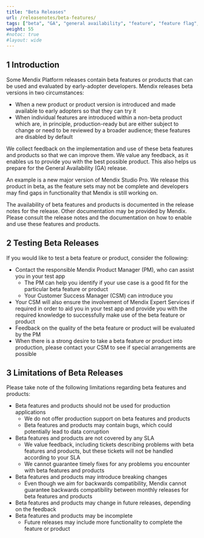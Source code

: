```yaml
---
title: "Beta Releases"
url: /releasenotes/beta-features/
tags: ["beta", "GA", "general availability", "feature", "feature flag", "product"]
weight: 55
#notoc: true
#layout: wide
---
```


## 1 Introduction

Some Mendix Platform releases contain beta features or products that can be used and evaluated by early-adopter developers. Mendix releases beta versions in two circumstances:

* When a new product or product version is introduced and made available to early adopters so that they can try it
* When individual features are introduced within a non-beta product which are, in principle, production-ready but are either subject to change or need to be reviewed by a broader audience; these features are disabled by default

We collect feedback on the implementation and use of these beta features and products so that we can improve them. We value any feedback, as it enables us to provide you with the best possible product. This also helps us prepare for the General Availability (GA) release.

An example is a new major version of Mendix Studio Pro. We release this product in beta, as the feature sets may not be complete and developers may find gaps in functionality that Mendix is still working on.

The availability of beta features and products is documented in the release notes for the release. Other documentation may be provided by Mendix. Please consult the release notes and the documentation on how to enable and use these features and products.

## 2 Testing Beta Releases

If you would like to test a beta feature or product, consider the following:

* Contact the responsible Mendix Product Manager (PM), who can assist you in your test app
    * The PM can help you identify if your use case is a good fit for the particular beta feature or product
    * Your Customer Success Manager (CSM) can introduce you
* Your CSM will also ensure the involvement of Mendix Expert Services if required in order to aid you in your test app and provide you with the required knowledge to successfully make use of the beta feature or product
* Feedback on the quality of the beta feature or product will be evaluated by the PM
* When there is a strong desire to take a beta feature or product into production, please contact your CSM to see if special arrangements are possible

## 3 Limitations of Beta Releases

Please take note of the following limitations regarding beta features and products:

* Beta features and products should not be used for production applications
    * We do not offer production support on beta features and products
    * Beta features and products may contain bugs, which could potentially lead to data corruption
* Beta features and products are not covered by any SLA
    * We value feedback, including tickets describing problems with beta features and products, but these tickets will not be handled according to your SLA
    * We cannot guarantee timely fixes for any problems you encounter with beta features and products 
* Beta features and products may introduce breaking changes
    * Even though we aim for backwards compatibility, Mendix cannot guarantee backwards compatibility between monthly releases for beta features and products
* Beta features and products may change in future releases, depending on the feedback
* Beta features and products may be incomplete
    * Future releases may include more functionality to complete the feature or product

